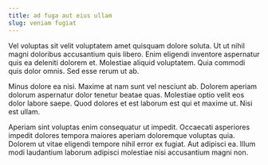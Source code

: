 ```yaml
---
title: ad fuga aut eius ullam
slug: veniam fugiat
---
```


Vel voluptas sit velit voluptatem amet quisquam dolore soluta. Ut ut nihil magni doloribus accusantium quis libero. Enim eligendi inventore aspernatur quis ea deleniti dolorem et. Molestiae aliquid voluptatem. Quia commodi quis dolor omnis. Sed esse rerum ut ab.

Minus dolore ea nisi. Maxime at nam sunt vel nesciunt ab. Dolorem aperiam dolorum aspernatur dolor tenetur beatae quas. Molestiae optio velit eos dolor labore saepe. Quod dolores et est laborum est qui et maxime ut. Nisi est ullam.

Aperiam sint voluptas enim consequatur ut impedit. Occaecati asperiores impedit dolores tempora maiores aperiam doloremque voluptas quia. Dolorem ut vitae eligendi tempore nihil error ex fugiat. Aut adipisci ea. Illum modi laudantium laborum adipisci molestiae nisi accusantium magni non.
